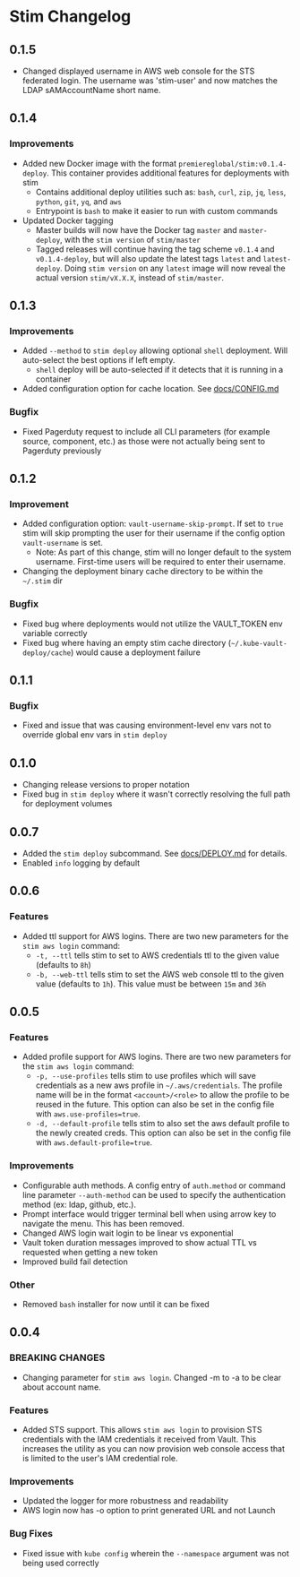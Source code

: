 # Stim Changelog

## 0.1.5
* Changed displayed username in AWS web console for the STS federated login. The username was 'stim-user' and now matches the LDAP sAMAccountName short name.


## 0.1.4

### Improvements
* Added new Docker image with the format `premiereglobal/stim:v0.1.4-deploy`.  This container provides additional features for deployments with stim
  * Contains additional deploy utilities such as: `bash`, `curl`, `zip`, `jq`, `less`, `python`, `git`, `yq`, and `aws`
  * Entrypoint is `bash` to make it easier to run with custom commands
* Updated Docker tagging
  * Master builds will now have the Docker tag `master` and `master-deploy`, with the `stim version` of `stim/master`
  * Tagged releases will continue having the tag scheme `v0.1.4` and `v0.1.4-deploy`, but will also update the latest tags `latest` and `latest-deploy`.  Doing `stim version` on any `latest` image will now reveal the actual version `stim/vX.X.X`, instead of `stim/master`.

## 0.1.3

### Improvements
* Added `--method` to `stim deploy` allowing optional `shell` deployment.  Will auto-select the best options if left empty.
  * `shell` deploy will be auto-selected if it detects that it is running in a container
* Added configuration option for cache location. See [docs/CONFIG.md](docs/CONFIG.md)

### Bugfix
* Fixed Pagerduty request to include all CLI parameters (for example source, component, etc.) as those were not actually being sent to Pagerduty previously

## 0.1.2

### Improvement
* Added configuration option: `vault-username-skip-prompt`. If set to `true` stim will skip prompting the user for their username if the config option `vault-username` is set.
  * Note: As part of this change, stim will no longer default to the system username. First-time users will be required to enter their username.
* Changing the deployment binary cache directory to be within the `~/.stim` dir

### Bugfix
* Fixed bug where deployments would not utilize the VAULT_TOKEN env variable correctly
* Fixed bug where having an empty stim cache directory (`~/.kube-vault-deploy/cache`) would cause a deployment failure

## 0.1.1

### Bugfix
* Fixed and issue that was causing environment-level env vars not to override global env vars in `stim deploy`

## 0.1.0
* Changing release versions to proper notation
* Fixed bug in `stim deploy` where it wasn't correctly resolving the full path for deployment volumes

## 0.0.7
* Added the `stim deploy` subcommand.  See [docs/DEPLOY.md](docs/DEPLOY.md) for details.
* Enabled `info` logging by default

## 0.0.6

### Features
* Added ttl support for AWS logins.  There are two new parameters for the `stim aws login` command:
  * `-t, --ttl` tells stim to set to AWS credentials ttl to the given value (defaults to `8h`)
  * `-b, --web-ttl` tells stim to set the AWS web console ttl to the given value (defaults to `1h`).  This value must be between `15m` and `36h`

## 0.0.5

### Features
* Added profile support for AWS logins. There are two new parameters for the `stim aws login` command:
  * `-p, --use-profiles` tells stim to use profiles which will save credentials as a new aws profile in `~/.aws/credentials`. The profile name will be in the format `<account>/<role>` to allow the profile to be reused in the future.  This option can also be set in the config file with `aws.use-profiles=true`.
  * `-d, --default-profile` tells stim to also set the aws default profile to the newly created creds. This option can also be set in the config file with `aws.default-profile=true`.

### Improvements
* Configurable auth methods.  A config entry of `auth.method` or command line parameter `--auth-method` can be used to specify the authentication method (ex: ldap, github, etc.).
* Prompt interface would trigger terminal bell when using arrow key to navigate the menu. This has been removed.
* Changed AWS login wait login to be linear vs exponential
* Vault token duration messages improved to show actual TTL vs requested when getting a new token
* Improved build fail detection

### Other
* Removed `bash` installer for now until it can be fixed

## 0.0.4
### BREAKING CHANGES
* Changing parameter for `stim aws login`. Changed -m to -a to be clear about account name.

### Features
* Added STS support.  This allows `stim aws login` to provision STS credentials with the IAM credentials it received from Vault.  This increases the utility as you can now provision web console access that is limited to the user's IAM credential role.

### Improvements
* Updated the logger for more robustness and readability
* AWS login now has -o option to print generated URL and not Launch

### Bug Fixes
* Fixed issue with `kube config` wherein the `--namespace` argument  was not being used correctly
